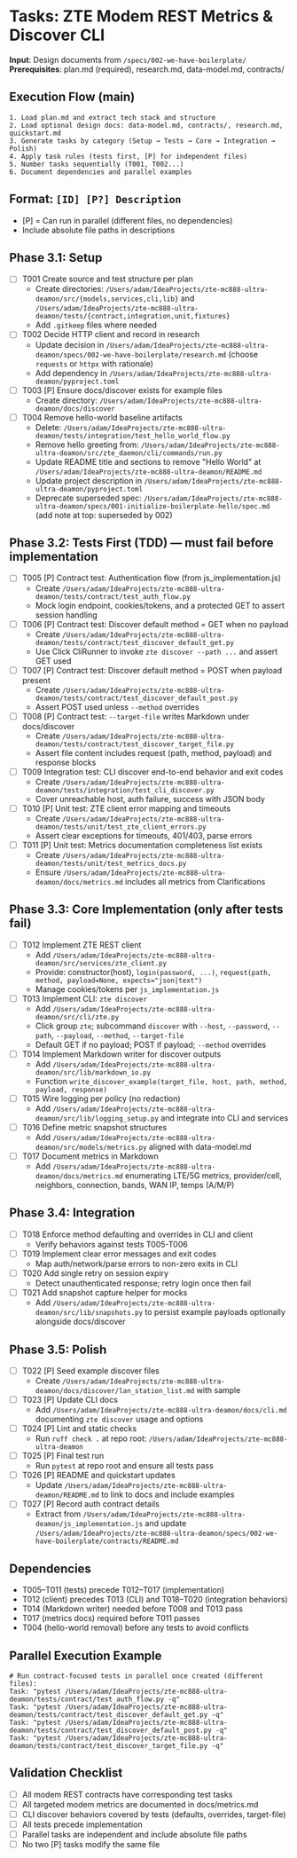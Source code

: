 # Tasks: ZTE Modem REST Metrics & Discover CLI

**Input**: Design documents from `/specs/002-we-have-boilerplate/`
**Prerequisites**: plan.md (required), research.md, data-model.md, contracts/

## Execution Flow (main)
```
1. Load plan.md and extract tech stack and structure
2. Load optional design docs: data-model.md, contracts/, research.md, quickstart.md
3. Generate tasks by category (Setup → Tests → Core → Integration → Polish)
4. Apply task rules (tests first, [P] for independent files)
5. Number tasks sequentially (T001, T002...)
6. Document dependencies and parallel examples
```

## Format: `[ID] [P?] Description`
- [P] = Can run in parallel (different files, no dependencies)
- Include absolute file paths in descriptions

## Phase 3.1: Setup
- [ ] T001 Create source and test structure per plan
  - Create directories: `/Users/adam/IdeaProjects/zte-mc888-ultra-deamon/src/{models,services,cli,lib}` and `/Users/adam/IdeaProjects/zte-mc888-ultra-deamon/tests/{contract,integration,unit,fixtures}`
  - Add `.gitkeep` files where needed
- [ ] T002 Decide HTTP client and record in research
  - Update decision in `/Users/adam/IdeaProjects/zte-mc888-ultra-deamon/specs/002-we-have-boilerplate/research.md` (choose `requests` or `httpx` with rationale)
  - Add dependency in `/Users/adam/IdeaProjects/zte-mc888-ultra-deamon/pyproject.toml`
- [ ] T003 [P] Ensure docs/discover exists for example files
  - Create directory: `/Users/adam/IdeaProjects/zte-mc888-ultra-deamon/docs/discover`
- [ ] T004 Remove hello-world baseline artifacts
  - Delete: `/Users/adam/IdeaProjects/zte-mc888-ultra-deamon/tests/integration/test_hello_world_flow.py`
  - Remove hello greeting from: `/Users/adam/IdeaProjects/zte-mc888-ultra-deamon/src/zte_daemon/cli/commands/run.py`
  - Update README title and sections to remove "Hello World" at `/Users/adam/IdeaProjects/zte-mc888-ultra-deamon/README.md`
  - Update project description in `/Users/adam/IdeaProjects/zte-mc888-ultra-deamon/pyproject.toml`
  - Deprecate superseded spec: `/Users/adam/IdeaProjects/zte-mc888-ultra-deamon/specs/001-initialize-boilerplate-hello/spec.md` (add note at top: superseded by 002)

## Phase 3.2: Tests First (TDD) — must fail before implementation
- [ ] T005 [P] Contract test: Authentication flow (from js_implementation.js)
  - Create `/Users/adam/IdeaProjects/zte-mc888-ultra-deamon/tests/contract/test_auth_flow.py`
  - Mock login endpoint, cookies/tokens, and a protected GET to assert session handling
- [ ] T006 [P] Contract test: Discover default method = GET when no payload
  - Create `/Users/adam/IdeaProjects/zte-mc888-ultra-deamon/tests/contract/test_discover_default_get.py`
  - Use Click CliRunner to invoke `zte discover --path ...` and assert GET used
- [ ] T007 [P] Contract test: Discover default method = POST when payload present
  - Create `/Users/adam/IdeaProjects/zte-mc888-ultra-deamon/tests/contract/test_discover_default_post.py`
  - Assert POST used unless `--method` overrides
- [ ] T008 [P] Contract test: `--target-file` writes Markdown under docs/discover
  - Create `/Users/adam/IdeaProjects/zte-mc888-ultra-deamon/tests/contract/test_discover_target_file.py`
  - Assert file content includes request (path, method, payload) and response blocks
- [ ] T009 Integration test: CLI discover end-to-end behavior and exit codes
  - Create `/Users/adam/IdeaProjects/zte-mc888-ultra-deamon/tests/integration/test_cli_discover.py`
  - Cover unreachable host, auth failure, success with JSON body
- [ ] T010 [P] Unit test: ZTE client error mapping and timeouts
  - Create `/Users/adam/IdeaProjects/zte-mc888-ultra-deamon/tests/unit/test_zte_client_errors.py`
  - Assert clear exceptions for timeouts, 401/403, parse errors
- [ ] T011 [P] Unit test: Metrics documentation completeness list exists
  - Create `/Users/adam/IdeaProjects/zte-mc888-ultra-deamon/tests/unit/test_metrics_docs.py`
  - Ensure `/Users/adam/IdeaProjects/zte-mc888-ultra-deamon/docs/metrics.md` includes all metrics from Clarifications

## Phase 3.3: Core Implementation (only after tests fail)
- [ ] T012 Implement ZTE REST client
  - Add `/Users/adam/IdeaProjects/zte-mc888-ultra-deamon/src/services/zte_client.py`
  - Provide: constructor(host), `login(password, ...)`, `request(path, method, payload=None, expects="json|text")`
  - Manage cookies/tokens per `js_implementation.js`
- [ ] T013 Implement CLI: `zte discover`
  - Add `/Users/adam/IdeaProjects/zte-mc888-ultra-deamon/src/cli/zte.py`
  - Click group `zte`; subcommand `discover` with `--host`, `--password`, `--path`, `--payload`, `--method`, `--target-file`
  - Default GET if no payload; POST if payload; `--method` overrides
- [ ] T014 Implement Markdown writer for discover outputs
  - Add `/Users/adam/IdeaProjects/zte-mc888-ultra-deamon/src/lib/markdown_io.py`
  - Function `write_discover_example(target_file, host, path, method, payload, response)`
- [ ] T015 Wire logging per policy (no redaction)
  - Add `/Users/adam/IdeaProjects/zte-mc888-ultra-deamon/src/lib/logging_setup.py` and integrate into CLI and services
- [ ] T016 Define metric snapshot structures
  - Add `/Users/adam/IdeaProjects/zte-mc888-ultra-deamon/src/models/metrics.py` aligned with data-model.md
- [ ] T017 Document metrics in Markdown
  - Add `/Users/adam/IdeaProjects/zte-mc888-ultra-deamon/docs/metrics.md` enumerating LTE/5G metrics, provider/cell, neighbors, connection, bands, WAN IP, temps (A/M/P)

## Phase 3.4: Integration
- [ ] T018 Enforce method defaulting and overrides in CLI and client
  - Verify behaviors against tests T005-T006
- [ ] T019 Implement clear error messages and exit codes
  - Map auth/network/parse errors to non-zero exits in CLI
- [ ] T020 Add single retry on session expiry
  - Detect unauthenticated response; retry login once then fail
- [ ] T021 Add snapshot capture helper for mocks
  - Add `/Users/adam/IdeaProjects/zte-mc888-ultra-deamon/src/lib/snapshots.py` to persist example payloads optionally alongside docs/discover

## Phase 3.5: Polish
- [ ] T022 [P] Seed example discover files
  - Create `/Users/adam/IdeaProjects/zte-mc888-ultra-deamon/docs/discover/lan_station_list.md` with sample
- [ ] T023 [P] Update CLI docs
  - Add `/Users/adam/IdeaProjects/zte-mc888-ultra-deamon/docs/cli.md` documenting `zte discover` usage and options
- [ ] T024 [P] Lint and static checks
  - Run `ruff check .` at repo root: `/Users/adam/IdeaProjects/zte-mc888-ultra-deamon`
- [ ] T025 [P] Final test run
  - Run `pytest` at repo root and ensure all tests pass
- [ ] T026 [P] README and quickstart updates
  - Update `/Users/adam/IdeaProjects/zte-mc888-ultra-deamon/README.md` to link to docs and include examples
- [ ] T027 [P] Record auth contract details
  - Extract from `/Users/adam/IdeaProjects/zte-mc888-ultra-deamon/js_implementation.js` and update `/Users/adam/IdeaProjects/zte-mc888-ultra-deamon/specs/002-we-have-boilerplate/contracts/README.md`

## Dependencies
- T005–T011 (tests) precede T012–T017 (implementation)
- T012 (client) precedes T013 (CLI) and T018–T020 (integration behaviors)
- T014 (Markdown writer) needed before T008 and T013 pass
- T017 (metrics docs) required before T011 passes
- T004 (hello-world removal) before any tests to avoid conflicts

## Parallel Execution Example
```
# Run contract-focused tests in parallel once created (different files):
Task: "pytest /Users/adam/IdeaProjects/zte-mc888-ultra-deamon/tests/contract/test_auth_flow.py -q"
Task: "pytest /Users/adam/IdeaProjects/zte-mc888-ultra-deamon/tests/contract/test_discover_default_get.py -q"
Task: "pytest /Users/adam/IdeaProjects/zte-mc888-ultra-deamon/tests/contract/test_discover_default_post.py -q"
Task: "pytest /Users/adam/IdeaProjects/zte-mc888-ultra-deamon/tests/contract/test_discover_target_file.py -q"
```

## Validation Checklist
- [ ] All modem REST contracts have corresponding test tasks
- [ ] All targeted modem metrics are documented in docs/metrics.md
- [ ] CLI discover behaviors covered by tests (defaults, overrides, target-file)
- [ ] All tests precede implementation
- [ ] Parallel tasks are independent and include absolute file paths
- [ ] No two [P] tasks modify the same file
